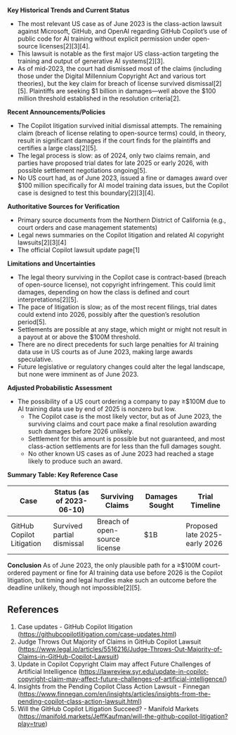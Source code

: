 **Key Historical Trends and Current Status**

- The most relevant US case as of June 2023 is the class-action lawsuit against Microsoft, GitHub, and OpenAI regarding GitHub Copilot’s use of public code for AI training without explicit permission under open-source licenses[2][3][4]. 
- This lawsuit is notable as the first major US class-action targeting the training and output of generative AI systems[2][3].
- As of mid-2023, the court had dismissed most of the claims (including those under the Digital Millennium Copyright Act and various tort theories), but the key claim for breach of license survived dismissal[2][5]. Plaintiffs are seeking $1 billion in damages—well above the $100 million threshold established in the resolution criteria[2].

**Recent Announcements/Policies**

- The Copilot litigation survived initial dismissal attempts. The remaining claim (breach of license relating to open-source terms) could, in theory, result in significant damages if the court finds for the plaintiffs and certifies a large class[2][5]. 
- The legal process is slow: as of 2024, only two claims remain, and parties have proposed trial dates for late 2025 or early 2026, with possible settlement negotiations ongoing[5].
- No US court had, as of June 2023, issued a fine or damages award over $100 million specifically for AI model training data issues, but the Copilot case is designed to test this boundary[2][3][4].

**Authoritative Sources for Verification**

- Primary source documents from the Northern District of California (e.g., court orders and case management statements)
- Legal news summaries on the Copilot litigation and related AI copyright lawsuits[2][3][4]
- The official Copilot lawsuit update page[1]

**Limitations and Uncertainties**

- The legal theory surviving in the Copilot case is contract-based (breach of open-source license), not copyright infringement. This could limit damages, depending on how the class is defined and court interpretations[2][5].
- The pace of litigation is slow; as of the most recent filings, trial dates could extend into 2026, possibly after the question’s resolution period[5].
- Settlements are possible at any stage, which might or might not result in a payout at or above the $100M threshold.
- There are no direct precedents for such large penalties for AI training data use in US courts as of June 2023, making large awards speculative.
- Future legislative or regulatory changes could alter the legal landscape, but none were imminent as of June 2023.

**Adjusted Probabilistic Assessment**

- The possibility of a US court ordering a company to pay ≥$100M due to AI training data use by end of 2025 is nonzero but low.
    - The Copilot case is the most likely vector, but as of June 2023, the surviving claims and court pace make a final resolution awarding such damages before 2026 unlikely.
    - Settlement for this amount is possible but not guaranteed, and most class-action settlements are for less than the full damages sought.
    - No other known US cases as of June 2023 had reached a stage likely to produce such an award.

**Summary Table: Key Reference Case**

| Case                       | Status (as of 2023-06-10)         | Surviving Claims                | Damages Sought | Trial Timeline                |
|----------------------------|------------------------------------|----------------------------------|----------------|-------------------------------|
| GitHub Copilot Litigation  | Survived partial dismissal         | Breach of open-source license    | $1B            | Proposed late 2025-early 2026 |

**Conclusion**
As of June 2023, the only plausible path for a ≥$100M court-ordered payment or fine for AI training data use before 2026 is the Copilot litigation, but timing and legal hurdles make such an outcome before the deadline unlikely, though not impossible[2][5].

## References
1. Case updates - GitHub Copilot litigation (https://githubcopilotlitigation.com/case-updates.html)
2. Judge Throws Out Majority of Claims in GitHub Copilot Lawsuit (https://www.legal.io/articles/5516216/Judge-Throws-Out-Majority-of-Claims-in-GitHub-Copilot-Lawsuit)
3. Update in Copilot Copyright Claim may affect Future Challenges of Artificial Intelligence (https://lawreview.syr.edu/update-in-copilot-copyright-claim-may-affect-future-challenges-of-artificial-intelligence/)
4. Insights from the Pending Copilot Class Action Lawsuit - Finnegan (https://www.finnegan.com/en/insights/articles/insights-from-the-pending-copilot-class-action-lawsuit.html)
5. Will the GitHub Copilot Litigation Succeed? - Manifold Markets (https://manifold.markets/JeffKaufman/will-the-github-copilot-litigation?play=true)